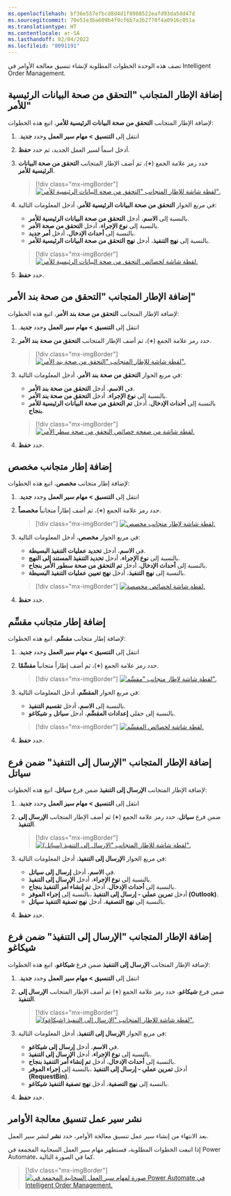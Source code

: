 ```yaml
---
ms.openlocfilehash: bf36e557efbcd8d4d1f8988522eafd93da5dd47d
ms.sourcegitcommit: 70e51e3ba609b4f9cf6b7a3b2770f4a0916c051a
ms.translationtype: HT
ms.contentlocale: ar-SA
ms.lasthandoff: 02/04/2022
ms.locfileid: "8091191"
---
```

تصف هذه الوحدة الخطوات المطلوبة لإنشاء تنسيق معالجة الأوامر في Intelligent Order Management.

## <a name="add-the-validate-order-header-tile"></a>إضافة الإطار المتجانب "التحقق من صحة البيانات الرئيسية للأمر"

لإضافة الإطار المتجانب **التحقق من صحة البيانات الرئيسية للأمر**، اتبع هذه الخطوات:

1. انتقل إلى **التنسيق‬‏‫ > مهام سير العمل** وحدد **جديد‏‎**.
1. أدخل اسماً لسير العمل الجديد، ثم حدد **حفظ**.
1. حدد رمز علامة الجمع (**+**)، ثم أضف الإطار المتجانب **التحقق من صحة البيانات الرئيسية للأمر**.

    > [!div class="mx-imgBorder"]
    > [![لقطة شاشة للإطار المتجانب "التحقق من صحة البيانات الرئيسية للأمر".](../media/validate-order-header-tile-ss.png)](../media/validate-order-header-tile-ss.png#lightbox)

1. في مربع الحوار **التحقق من صحة البيانات الرئيسية للأمر**، أدخل المعلومات التالية:
    - بالنسبة إلى **الاسم**، أدخل **التحقق من صحة البيانات الرئيسية للأمر**.
    - بالنسبة إلى **نوع الإجراء**، أدخل **التحقق من صحة الأمر**.
    - بالنسبة إلى **أحداث الإدخال**، أدخل **أمر جديد**.
    - بالنسبة إلى **نهج التنفيذ**، أدخل **نهج التحقق من صحة البيانات الرئيسية للأمر**.

     > [!div class="mx-imgBorder"]
     > [![لقطة شاشة لخصائص التحقق من صحة البيانات الرئيسية للأمر.](../media/validate-order-header-properties-ss.png)](../media/validate-order-header-properties-ss.png#lightbox)

1. حدد **حفظ**.

## <a name="add-the-validate-order-line-tile"></a>إضافة الإطار المتجانب "التحقق من صحة بند الأمر"

لإضافة الإطار المتجانب **التحقق من صحة بند الأمر**، اتبع هذه الخطوات:

1. انتقل إلى **التنسيق‬‏‫ > مهام سير العمل** وحدد **جديد‏‎**.
1. حدد رمز علامة الجمع (**+**)، ثم أضف الإطار المتجانب **التحقق من صحة بند الأمر**.

    > [!div class="mx-imgBorder"]
    > [![لقطة شاشة للإطار المتجانب "التحقق من صحة بند الأمر".](../media/validate-order-line-tile-ss.png)](../media/validate-order-line-tile-ss.png#lightbox)

1. في مربع الحوار **التحقق من صحة بند الأمر**، أدخل المعلومات التالية:
    - في **الاسم**، أدخل **التحقق من صحة بند الأمر**.
    - بالنسبة إلى **نوع الإجراء**، أدخل **التحقق من صحة بند الأمر**.
    - بالنسبة إلى **أحداث الإدخال**، أدخل **تم التحقق من صحة البيانات الرئيسية للأمر بنجاح**.

    > [!div class="mx-imgBorder"]
    > [![لقطة شاشة من صفحة خصائص التحقق من صحة سطر الأمر.](../media/validate-order-line-properties-ss.png)](../media/validate-order-line-properties-ss.png#lightbox)

1. حدد **حفظ**.

## <a name="add-a-custom-tile"></a>إضافة إطار متجانب مخصص

لإضافة إطار متجانب **مخصص**، اتبع هذه الخطوات:

1. انتقل إلى **التنسيق‬‏‫ > مهام سير العمل** وحدد **جديد‏‎**.
1. حدد رمز علامة الجمع (**+**)، ثم أضف إطاراً متجانباً **مخصصاً**.

    > [!div class="mx-imgBorder"]
    > [![لقطة شاشة لإطار متجانب مخصص.](../media/custom-tile-ss.png)](../media/custom-tile-ss.png#lightbox)

1. في مربع الحوار **مخصص**، أدخل المعلومات التالية:
    - في **الاسم**، أدخل **تحديد عمليات التنفيذ البسيطة**.
    - بالنسبة إلى **نوع الإجراء**، أدخل **تحديد التنفيذ المستند إلى النهج**.
    - بالنسبة إلى **أحداث الإدخال**، أدخل **تم التحقق من صحة سطور الأمر بنجاح**.
    - بالنسبة إلى **نهج التنفيذ**، أدخل **نهج تعيين عمليات التنفيذ البسيطة**.

    > [!div class="mx-imgBorder"]
    > [![لقطة شاشة لخصائص مخصصة.](../media/custom-properties-ss.png)](../media/custom-properties-ss.png#lightbox)

1. حدد **حفظ**.

## <a name="add-a-splitter-tile"></a>إضافة إطار متجانب مقسِّم

لإضافة إطار متجانب **مقسِّم**، اتبع هذه الخطوات:

1. انتقل إلى **التنسيق‬‏‫ > مهام سير العمل** وحدد **جديد‏‎**.
1. حدد رمز علامة الجمع (**+**)، ثم أضف إطاراً متجانباً **مقسِّمًا**.

    > [!div class="mx-imgBorder"]
    > [![لقطة شاشة لإطار متجانب "مقسِّم".](../media/splitter-tile-ss.png)](../media/splitter-tile-ss.png#lightbox)

1. في مربع الحوار **المقسِّم**، أدخل المعلومات التالية:
    - بالنسبة إلى **الاسم**، أدخل **تقسيم التنفيذ**.
    - بالنسبة إلى حقلي **إعدادات المقسِّم**، أدخل **سياتل** و **شيكاغو**.
    
    > [!div class="mx-imgBorder"]
    > [![لقطة شاشة لخصائص المقسِّم.](../media/splitter-properties-ss.png)](../media/splitter-properties-ss.png#lightbox)

1. حدد **حفظ**.

## <a name="add-a-send-to-fulfillment-tile-under-the-seattle-branch"></a>إضافة الإطار المتجانب "الإرسال إلى التنفيذ" ضمن فرع سياتل

لإضافة الإطار المتجانب **الإرسال إلى التنفيذ** ضمن فرع **سياتل**، اتبع هذه الخطوات:

1. انتقل إلى **التنسيق‬‏‫ > مهام سير العمل** وحدد **جديد‏‎**.
1. ضمن فرع **سياتل**، حدد رمز علامة الجمع (**+**) ثم أضف الإطار المتجانب **الإرسال إلى التنفيذ**.

    > [!div class="mx-imgBorder"]
    > [![لقطة شاشة للإطار المتجانب "الإرسال إلى التنفيذ (سياتل)".](../media/send-fulfillment-tile-ss.png)](../media/send-fulfillment-tile-ss.png#lightbox)

1. في مربع الحوار **الإرسال إلى التنفيذ**، أدخل المعلومات التالية:
    - في **الاسم**، أدخل **إرسال إلى سياتل**.
    - بالنسبة إلى **نوع الإجراء**، أدخل **الإرسال إلى التنفيذ**.
    - بالنسبة إلى **أحداث الإدخال**، أدخل **تم إنشاء أمر التنفيذ بنجاح**.
    - بالنسبة إلى **إجراء الموفر‏‎‬**، أدخل **تمرين عملي - إرسال إلى التنفيذ (Outlook)**.
    - بالنسبة إلى **نهج التصفية**، أدخل **نهج تصفية التنفيذ سياتل**.
1. حدد **حفظ**.

## <a name="add-a-send-to-fulfillment-tile-under-the-chicago-branch"></a>إضافة الإطار المتجانب "الإرسال إلى التنفيذ" ضمن فرع شيكاغو

لإضافة الإطار المتجانب **الإرسال إلى التنفيذ** ضمن فرع **شيكاغو**، اتبع هذه الخطوات:

1. انتقل إلى **التنسيق‬‏‫ > مهام سير العمل** وحدد **جديد‏‎**.
1. ضمن فرع **شيكاغو**، حدد رمز علامة الجمع (**+**) ثم أضف الإطار المتجانب **الإرسال إلى التنفيذ**.

    > [!div class="mx-imgBorder"]
    > [![لقطة شاشة للإطار المتجانب "الإرسال إلى التنفيذ (شيكاغو)".](../media/send-fulfillment-tile-2-ss.png)](../media/send-fulfillment-tile-2-ss.png#lightbox)

1. في مربع الحوار **الإرسال إلى التنفيذ**، أدخل المعلومات التالية:
    - في **الاسم**، أدخل **إرسال إلى شيكاغو**.
    - بالنسبة إلى **نوع الإجراء**، أدخل **الإرسال إلى التنفيذ**.
    - بالنسبة إلى **أحداث الإدخال**، أدخل **تم إنشاء أمر التنفيذ بنجاح**.
    - بالنسبة إلى **إجراء الموفر‏‎‬**، أدخل **تمرين عملي - إرسال إلى التنفيذ (RequestBin)**.
    - بالنسبة إلى **نهج التصفية**، أدخل **نهج تصفية التنفيذ شيكاغو**.
1. حدد **حفظ**.

## <a name="publish-the-orchestration-flow"></a>نشر سير عمل تنسيق معالجة الأوامر

بعد الانتهاء من إنشاء سير عمل تنسيق معالجة الأوامر، حدد **نشر** لنشر سير العمل. 

إذا اتبعت الخطوات المطلوبة، فستظهر مهام سير العمل السحابية المجمعة في Power Automate، كما في الصورة التالية.

> [!div class="mx-imgBorder"]
> [![صورة لمهام سير العمل السحابية المجمعة في Power Automate في Intelligent Order Management.](../media/order-orchestration-ss.png)](../media/order-orchestration-ss.png#lightbox)
